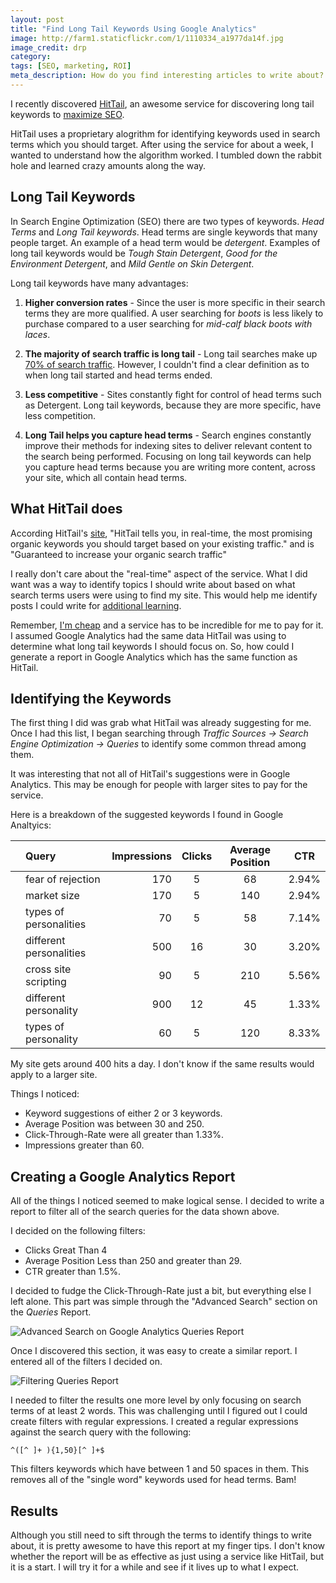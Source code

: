 ```yaml
---
layout: post
title: "Find Long Tail Keywords Using Google Analytics"
image: http://farm1.staticflickr.com/1/1110334_a1977da14f.jpg
image_credit: drp
category: 
tags: [SEO, marketing, ROI]
meta_description: How do you find interesting articles to write about? You can use long tail keywords that you already have to generate more traffic from them.
---
```

I recently discovered [HitTail](http://www.hittail.com), an awesome service for discovering long tail keywords to [maximize SEO][1].

[1]: /2012/10/seo-layout-and-site-tips/

HitTail uses a proprietary alogrithm for identifying keywords used in search terms which you should target. After using the service for about a week, I wanted to understand how the algorithm worked. I tumbled down the rabbit hole and learned crazy amounts along the way.

## Long Tail Keywords

In Search Engine Optimization (SEO) there are two types of keywords. _Head Terms_ and _Long Tail keywords_. Head terms are single keywords that many people target. An example of a head term would be _detergent_. Examples of long tail keywords would be _Tough Stain Detergent_, _Good for the Environment Detergent_, and _Mild Gentle on Skin Detergent_.

Long tail keywords have many advantages:

1. __Higher conversion rates__ - Since the user is more specific in their search terms they are more qualified. A user searching for _boots_ is less likely to purchase compared to a user searching for _mid-calf black boots with laces_.

2. __The majority of search traffic is long tail__ - Long tail searches make up [70% of search traffic](http://www.seomoz.org/beginners-guide-to-seo/keyword-research). However, I couldn't find a clear definition as to when long tail started and head terms ended.

3. __Less competitive__ - Sites constantly fight for control of head terms such as Detergent. Long tail keywords, because they are more specific, have less competition.

4. __Long Tail helps you capture head terms__ - Search engines constantly improve their methods for indexing sites to deliver relevant content to the search being performed. Focusing on long tail keywords can help you capture head terms because you are writing more content, across your site, which all contain head terms.
 
## What HitTail does
According HitTail's [site](http://www.hittail.com/why.asp), "HitTail tells you, in real-time, the most promising organic keywords you should target based on your existing traffic." and is "Guaranteed to increase your organic search traffic"

I really don't care about the "real-time" aspect of the service. What I did want was a way to identify topics I should write about based on what search terms users were using to find my site. This would help me identify posts I could write for [additional learning](/2012/06/challenge-yourself-always-learn/).

Remember, [I'm cheap](/2012/10/im-cheap-products-i-pay-for-have-to-be-awesome/) and a service has to be incredible for me to pay for it. I assumed Google Analytics had the same data HitTail was using to determine what long tail keywords I should focus on. So, how could I generate a report in Google Analytics which has the same function as HitTail.

## Identifying the Keywords

The first thing I did was grab what HitTail was already suggesting for me. Once I had this list, I began searching through _Traffic Sources -> Search Engine Optimization -> Queries_ to identify some common thread among them.

It was interesting that not all of HitTail's suggestions were in Google Analytics. This may be enough for people with larger sites to pay for the service. 

Here is a breakdown of the suggested keywords I found in Google Analtyics:

<table class="table">
<thead>
<tr>
<th></th>
<th align="left"> Query </th>
<th align="right"> Impressions </th>
<th align="center"> Clicks </th>
<th align="center"> Average Position </th>
<th align="center"> CTR </th>
</tr>
</thead>
<tbody>
<tr>
<td></td>
<td align="left"> fear of rejection       </td>
<td align="right"> 170 </td>
<td align="center">  5  </td>
<td align="center"> 68  </td>
<td align="center"> 2.94% </td>
</tr>
<tr>
<td></td>
<td align="left"> market size             </td>
<td align="right"> 170 </td>
<td align="center">  5  </td>
<td align="center"> 140 </td>
<td align="center"> 2.94% </td>
</tr>
<tr>
<td></td>
<td align="left"> types of personalities  </td>
<td align="right"> 70  </td>
<td align="center">  5  </td>
<td align="center"> 58  </td>
<td align="center"> 7.14% </td>
</tr>
<tr>
<td></td>
<td align="left"> different personalities </td>
<td align="right"> 500 </td>
<td align="center">  16 </td>
<td align="center"> 30  </td>
<td align="center"> 3.20% </td>
</tr>
<tr>
<td></td>
<td align="left"> cross site scripting    </td>
<td align="right"> 90  </td>
<td align="center">  5  </td>
<td align="center"> 210 </td>
<td align="center"> 5.56% </td>
</tr>
<tr>
<td></td>
<td align="left"> different personality   </td>
<td align="right"> 900 </td>
<td align="center">  12 </td>
<td align="center"> 45  </td>
<td align="center"> 1.33% </td>
</tr>
<tr>
<td></td>
<td align="left"> types of personality    </td>
<td align="right"> 60  </td>
<td align="center">  5  </td>
<td align="center"> 120 </td>
<td align="center"> 8.33% </td>
</tr>
</tbody>
</table>



My site gets around 400 hits a day. I don't know if the same results would apply to a larger site.

Things I noticed:

* Keyword suggestions of either 2 or 3 keywords.
* Average Position was between 30 and 250.
* Click-Through-Rate were all greater than 1.33%.
* Impressions greater than 60.

## Creating a Google Analytics Report
All of the things I noticed seemed to make logical sense. I decided to write a report to filter all of the search queries for the data shown above.

I decided on the following filters:

* Clicks Great Than 4
* Average Position Less than 250 and greater than 29.
* CTR greater than 1.5%.

I decided to fudge the Click-Through-Rate just a bit, but everything else I left alone. This part was simple through the "Advanced Search" section on the _Queries_ Report.

![Advanced Search on Google Analytics Queries Report](http://f.cl.ly/items/3W053Y3N2B1W1v2K302p/AdvancedFilter.png)

Once I discovered this section, it was easy to create a similar report. I entered all of the filters I decided on.

![Filtering Queries Report](http://f.cl.ly/items/0a1p0x3Q1R2G1Z072j00/Screen%20shot%202012-10-22%20at%202.01.07%20PM.png)

I needed to filter the results one more level by only focusing on search terms of at least 2 words. This was challenging until I figured out I could create filters with regular expressions. I created a regular expressions against the search query with the following:

	^([^ ]+ ){1,50}[^ ]+$

This filters keywords which have between 1 and 50 spaces in them. This removes all of the "single word" keywords used for head terms. Bam!

## Results

Although you still need to sift through the terms to identify things to write about, it is pretty awesome to have this report at my finger tips. I don't know whether the report will be as effective as just using a service like HitTail, but it is a start. I will try it for a while and see if it lives up to what I expect.